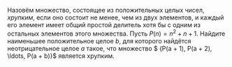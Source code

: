 Назовём множество, состоящее из положительных целых чисел, <i>хрупким</i>, если оно состоит не менее, чем из двух элементов, и каждый его элемент имеет общий простой делитель хотя бы с одним из остальных элементов этого множества. Пусть $P(n) = n^2+ n + 1$. Найдите наименьшее положительное целое $b$, для которого найдётся неотрицательное целое $a$ такое, что множество
$ \{P(a + 1), P(a + 2), \ldots, P(a + b)\}$
является хрупким.